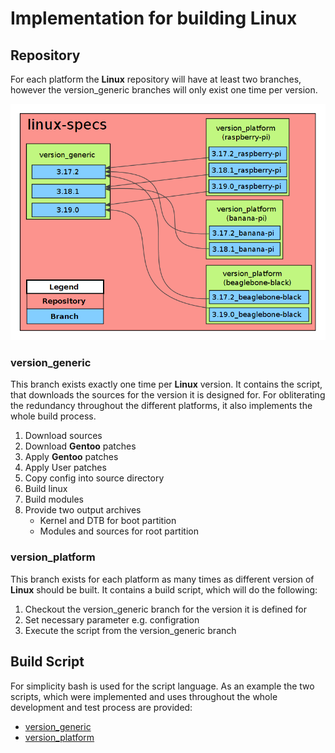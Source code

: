 # Implementation for building Linux 


## Repository
For each platform the **Linux** repository will have at least two branches,
however the version\_generic branches will only exist one time per version.

![Repository](usage/linux/img/example_linux_repository.png)

### version\_generic
This branch exists exactly one time per **Linux** version. It contains the
script, that downloads the sources for the version it is designed for. For
obliterating the redundancy throughout the different platforms, it also
implements the whole build process.

1. Download sources
1. Download **Gentoo** patches
1. Apply **Gentoo** patches
1. Apply User patches
1. Copy config into source directory 
1. Build linux
1. Build modules
1. Provide two output archives
    * Kernel and DTB for boot partition
    * Modules and sources for root partition

### version\_platform
This branch exists for each platform as many times as different version of
**Linux** should be built. It contains a build script, which will do the
following: 

1. Checkout the version\_generic branch for the version it is defined for
1. Set necessary parameter e.g. configration
1. Execute the script from the version\_generic branch

## Build Script
For simplicity bash is used for the script language. As an example the two
scripts, which were implemented and uses throughout the whole development and
test process are provided:

* [version\_generic](usage/linux/default/generic_build)
* [version\_platform](usage/linux/default/platform_build)
